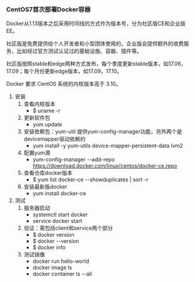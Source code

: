 ### CentOS7首次部署Docker容器 ###

Docker从1.13版本之后采用时间线的方式作为版本号，分为社区版CE和企业版EE。

社区版是免费提供给个人开发者和小型团体使用的，企业版会提供额外的收费服务，比如经过官方测试认证过的基础设施、容器、插件等。

社区版按照stable和edge两种方式发布，每个季度更新stable版本，如17.06，17.09；每个月份更新edge版本，如17.09，17.10。

Docker 要求 CentOS 系统的内核版本高于 3.10。

1. 安装
	1. 查看内核版本
		- $ uname -r
	2. 更新软件包
		- yum update
	3. 安装依赖包：yum-util 提供yum-config-manager功能，另外两个是devicemapper驱动依赖的
		- yum install -y yum-utils device-mapper-persistent-data lvm2
	4. 配置yum源
		- yum-config-manager --add-repo https://download.docker.com/linux/centos/docker-ce.repo
	5. 查看仓库docker版本
		- $ yum list docker-ce --showduplicates | sort -r
	6.  安装最新版docker
		- yum install docker-ce
2. 测试
	1. 服务器启动
		- systemctl start docker
		- service docker start
	2. 验证：需包括client和service两个部分
		- $ docker version
		- $ docker --version
		- $ docker info
	3. 测试镜像
		- docker run hello-world
		- docker image ls
		- docker container ls --all
